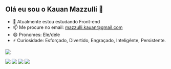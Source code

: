 ## Olá eu sou o Kauan Mazzulli 👋



- 🌱 Atualmente estou estudando Front-end
- 📫 Me procure no email: mazzulli.kauan@gmail.com
- 😄 Pronomes: Ele/dele
- ⚡ Curiosidade: Esforçado, Divertido, Engraçado, Inteligênte, Persistente.  

<div>
  <a href="https://github.com/mazzulli2008">
   <picture>
  <source
    srcset="https://github-readme-stats.vercel.app/api?username=mazzulli2008&show_icons=true&theme=dark"
    media="(prefers-color-scheme: dark)"
  />
  <source
    srcset="https://github-readme-stats.vercel.app/api?username=mazzulli2008&show_icons=true"
    media="(prefers-color-scheme: light), (prefers-color-scheme: no-preference)"
  />
  <img src="https://github-readme-stats.vercel.app/api?username=mazzulli2008&show_icons=true" />

</picture>
</div>

<div> 
 
  <a href="https://instagram.com/mazzullikauan" target="_blank"><img src="https://img.shields.io/badge/-Instagram-%23E4405F?style=for-the-badge&logo=instagram&logoColor=white" target="_blank"></a>
 <a href="https://discord.gg/wagxzStdcR" target="_blank"><img src="https://img.shields.io/badge/Discord-7289DA?style=for-the-badge&logo=discord&logoColor=white" target="_blank"></a> 
  <a href = "mailto:contatorafaballerini@gmail.com"><img src="https://img.shields.io/badge/-Gmail-%23333?style=for-the-badge&logo=gmail&logoColor=white" target="_blank"></a>
  <a href="https://www.linkedin.com/in/rafaella-ballerini-45875016a" target="_blank"><img src="https://img.shields.io/badge/-LinkedIn-%230077B5?style=for-the-badge&logo=linkedin&logoColor=white" target="_blank"></a> 
  
</div>




